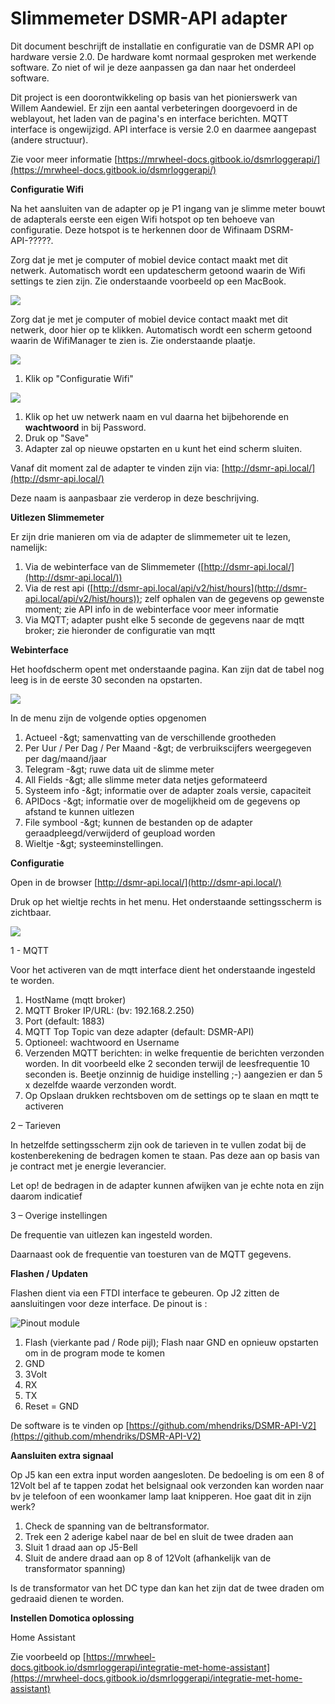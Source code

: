 # **Slimmemeter DSMR-API adapter**

Dit document beschrijft de installatie en configuratie van de DSMR API op hardware versie 2.0. De hardware komt normaal gesproken met werkende software. Zo niet of wil je deze aanpassen ga dan naar het onderdeel software.

Dit project is een doorontwikkeling op basis van het pionierswerk van Willem Aandewiel. Er zijn een aantal verbeteringen doorgevoerd in de weblayout, het laden van de pagina&#39;s en interface berichten. MQTT interface is ongewijzigd. API interface is versie 2.0 en daarmee aangepast (andere structuur).

 Zie voor meer informatie [https://mrwheel-docs.gitbook.io/dsmrloggerapi/](https://mrwheel-docs.gitbook.io/dsmrloggerapi/)

**Configuratie Wifi**

Na het aansluiten van de adapter op je P1 ingang van je slimme meter bouwt de adapterals eerste een eigen Wifi hotspot op ten behoeve van configuratie. Deze hotspot is te herkennen door de Wifinaam DSRM-API-?????.

Zorg dat je met je computer of mobiel device contact maakt met dit netwerk. Automatisch wordt een updatescherm getoond waarin de Wifi settings te zien zijn. Zie onderstaande voorbeeld op een MacBook.

![](afb/afbeelding1.png)

Zorg dat je met je computer of mobiel device contact maakt met dit netwerk, door hier op te klikken. Automatisch wordt een scherm getoond waarin de WifiManager te zien is. Zie onderstaande plaatje.

![](afb/afbeelding2.png)

1. Klik op &quot;Configuratie Wifi&quot;

![](afb/afbeelding3.png)

1. Klik op het uw netwerk naam en vul daarna het bijbehorende en **wachtwoord** in bij Password.
2. Druk op &quot;Save&quot;
3. Adapter zal op nieuwe opstarten en u kunt het eind scherm sluiten.

Vanaf dit moment zal de adapter te vinden zijn via: [http://dsmr-api.local/](http://dsmr-api.local/)

Deze naam is aanpasbaar zie verderop in deze beschrijving.

**Uitlezen Slimmemeter**

Er zijn drie manieren om via de adapter de slimmemeter uit te lezen, namelijk:

1. Via de webinterface van de Slimmemeter ([http://dsmr-api.local/](http://dsmr-api.local/))
2. Via de rest api ([http://dsmr-api.local/api/v2/hist/hours](http://dsmr-api.local/api/v2/hist/hours)); zelf ophalen van de gegevens op gewenste moment; zie API info in de webinterface voor meer informatie
3. Via MQTT; adapter pusht elke 5 seconde de gegevens naar de mqtt broker; zie hieronder de configuratie van mqtt

**Webinterface**

Het hoofdscherm opent met onderstaande pagina. Kan zijn dat de tabel nog leeg is in de eerste 30 seconden na opstarten.

![](afb/afbeelding4.png)

In de menu zijn de volgende opties opgenomen

1. Actueel -\&gt; samenvatting van de verschillende grootheden
2. Per Uur / Per Dag / Per Maand -\&gt; de verbruikscijfers weergegeven per dag/maand/jaar
3. Telegram -\&gt; ruwe data uit de slimme meter
4. All Fields -\&gt; alle slimme meter data netjes geformateerd
5. Systeem info -\&gt; informatie over de adapter zoals versie, capaciteit
6. APIDocs -\&gt; informatie over de mogelijkheid om de gegevens op afstand te kunnen uitlezen
7. File symbool -\&gt; kunnen de bestanden op de adapter geraadpleegd/verwijderd of geupload worden
8. Wieltje -\&gt; systeeminstellingen.

**Configuratie**

Open in de browser [http://dsmr-api.local/](http://dsmr-api.local/)

Druk op het wieltje rechts in het menu. Het onderstaande settingsscherm is zichtbaar.

![](afb/afbeelding5.png)

1 - MQTT

Voor het activeren van de mqtt interface dient het onderstaande ingesteld te worden.

1. HostName (mqtt broker)
2. MQTT Broker IP/URL: (bv: 192.168.2.250)
3. Port (default: 1883)
4. MQTT Top Topic van deze adapter (default: DSMR-API)
5. Optioneel: wachtwoord en Username
6. Verzenden MQTT berichten: in welke frequentie de berichten verzonden worden. In dit voorbeeld elke 2 seconden terwijl de leesfrequentie 10 seconden is. Beetje onzinnig de huidige instelling ;-) aangezien er dan 5 x dezelfde waarde verzonden wordt.
7. Op Opslaan drukken rechtsboven om de settings op te slaan en mqtt te activeren

2 – Tarieven

In hetzelfde settingsscherm zijn ook de tarieven in te vullen zodat bij de kostenberekening de bedragen komen te staan. Pas deze aan op basis van je contract met je energie leverancier.

Let op! de bedragen in de adapter kunnen afwijken van je echte nota en zijn daarom indicatief

3 – Overige instellingen

De frequentie van uitlezen kan ingesteld worden.

Daarnaast ook de frequentie van toesturen van de MQTT gegevens.

**Flashen / Updaten**

Flashen dient via een FTDI interface te gebeuren. Op J2 zitten de aansluitingen voor deze interface. 
De pinout is :

![Pinout module](afb/afbeelding6v3.png) <!-- .element height="50%" width="50%" -->

1. Flash (vierkante pad / Rode pijl); Flash naar GND en opnieuw opstarten om in de program mode te komen
2. GND
3. 3Volt
4. RX
5. TX
6. Reset = GND

De software is te vinden op [https://github.com/mhendriks/DSMR-API-V2](https://github.com/mhendriks/DSMR-API-V2)

**Aansluiten extra signaal**

Op J5 kan een extra input worden aangesloten. De bedoeling is om een 8 of 12Volt bel af te tappen zodat het belsignaal ook verzonden kan worden naar bv je telefoon of een woonkamer lamp laat knipperen. Hoe gaat dit in zijn werk?

1. Check de spanning van de beltransformator.
2. Trek een 2 aderige kabel naar de bel en sluit de twee draden aan
3. Sluit 1 draad aan op J5-Bell
4. Sluit de andere draad aan op 8 of 12Volt (afhankelijk van de transformator spanning)

Is de transformator van het DC type dan kan het zijn dat de twee draden om gedraaid dienen te worden.

**Instellen Domotica oplossing**

Home Assistant

Zie voorbeeld op [https://mrwheel-docs.gitbook.io/dsmrloggerapi/integratie-met-home-assistant](https://mrwheel-docs.gitbook.io/dsmrloggerapi/integratie-met-home-assistant)